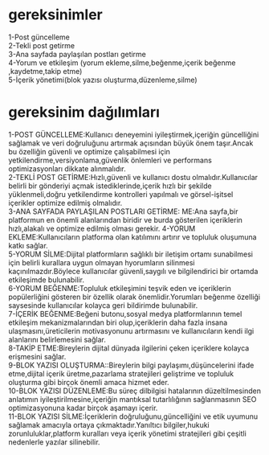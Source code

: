 # gereksinimler
1-Post güncelleme				
2-Tekli post getirme				
3-Ana sayfada paylaşılan postları getirme				
4-Yorum ve etkileşim		(yorum ekleme,silme,beğenme,içerik beğenme ,kaydetme,takip etme)		
5-İçerik yönetimi(blok yazısı oluşturma,düzenleme,silme)				
# gereksinim dağılımları
1-POST GÜNCELLEME:Kullanıcı deneyemini iyileştirmek,içeriğin güncelliğini sağlamak ve veri doğruluğunu artırmak açısından büyük önem taşır.Ancak bu özelliğin güvenli ve optimize çalışabilmesi için yetkilendirme,versiyonlama,güvenlik önlemleri ve performans optimizasyonları dikkate alınmalıdır.				
2-TEKLİ POST GETİRME:Hızlı,güvenli ve kullanıcı dostu olmalıdır.Kullanıcılar belirli bir gönderiyi açmak istediklerinde,içerik hızlı bir şekilde yüklenmeli,doğru yetkilendirme kontrolleri yapılmalı ve görsel-işitsel içerikler optimize edilmiş olmalıdır.				
3-ANA SAYFADA PAYLAŞILAN POSTLARI GETİRME:				ME:Ana sayfa,bir platformun en önemli alanlarından biridir ve burda gösterilen içeriklerin hızlı,alakalı ve optimize edilmiş olması gerekir.
4-YORUM EKLEME:Kullanıcıların platforma olan katılımını artırır ve topluluk oluşumuna katkı sağlar.				
5-YORUM SİLME:Dijital platformların sağlıklı bir iletişim ortamı sunabilmesi için belirli kurallara uygun olmayan hyorumların silinmesi kaçınılmazdır.Böylece kullanıcılar güvenli,saygılı ve bilgilendirici bir ortamda etkileşimde bulunabilir.				
6-YORUM BEĞENME:Topluluk etkileşimini teşvik eden ve içeriklerin popülerliğini gösteren bir özellik olarak önemlidir.Yorumları beğenme özelliği saysesinde kullanıcılar kolayca geri bildirimde bulunabilir.				
7-İÇERİK BEĞENME:Beğeni butonu,sosyal medya platformlarının temel etkileşim mekanizmalarından biri olup,içeriklerin daha fazla insana ulaşmasını,üreticilerin motivasyonunu artırmasını ve kullanıcıların kendi ilgi alanlarını belirlemesini sağlar.				
8-TAKİP ETME:Bireylerin dijital dünyada ilgilerini çeken içeriklere kolayca erişmesini sağlar.				
9-BLOK YAZISI OLUŞTURMA::Bireylerin bilgi paylaşımı,düşüncelerini ifade etme,dijital içerik üretme,pazarlama stratejileri geliştrime ve topluluk oluşturma gibi birçok önemli amaca hizmet eder.		
10-BLOK YAZISI DÜZENLEME:Bu süreç dilbilgisi hatalarının düzeltilmesinden anlatımın iyileştirilmesine,içeriğin mantıksal tutarlılığının sağlanmasının SEO optimizasyonuna kadar birçok aşamayı içerir.				
11-BLOK YAZISI SİLME:İçeriklerin doğruluğunu,güncelliğini ve etik uyumunu sağlamak amacıyla ortaya çıkmaktadır.Yanıltıcı bilgiler,hukuki zorunluluklar,platform kuralları veya içerik yönetimi stratejileri gibi çeşitli nedenlerle yazılar silinebilir.				
